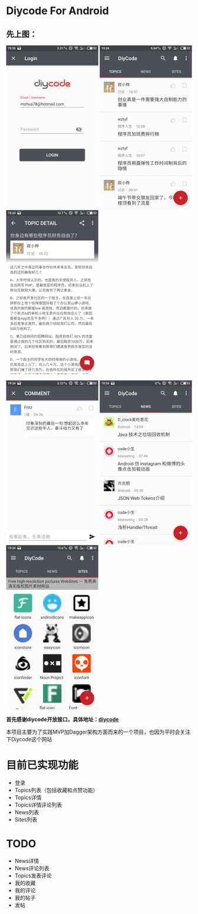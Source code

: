 # Diycode For Android

## 先上图：

<img src="/art/login.jpg" width="250px"/>   <img src="/art/topics.jpg" width="250px"/>   <img src="/art/topic_detail.jpg" width="250px"/>


<img src="/art/topic_comment.jpg" width="250px"/>   <img src="/art/news.jpg" width="250px"/>    <img src="/art/sites.jpg" width="250px"/>


**首先感谢diycode开放接口，具体地址：[diycode](https://www.diycode.cc/)**

本项目主要为了实践MVP加Dagger架构方面而来的一个项目，也因为平时会关注下Diycode这个网站

# 目前已实现功能

* 登录
* Topics列表（包括收藏和点赞功能）
* Topics详情
* Topics详情评论列表
* News列表
* Sites列表

# TODO

* News详情
* News评论列表
* Topics发表评论
* 我的收藏
* 我的评论
* 我的帖子
* 发帖
